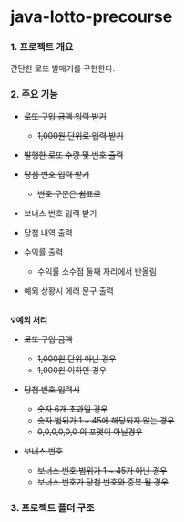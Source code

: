 # java-lotto-precourse

### 1. 프로젝트 개요
간단한 로또 발매기를 구현한다.


### 2. 주요 기능
- ~~로또 구입 금액 입력 받기~~
  - ~~1,000원 단위로 입력 받기~~


- ~~발행한 로또 수량 및 번호 출력~~


- ~~당첨 번호 입력 받기~~
  - ~~번호 구분은 쉼표로~~


- 보너스 번호 입력 받기


- 당첨 내역 출력


- 수익률 출력
  - 수익률 소수점 둘째 자리에서 반올림


- 예외 상황시 에러 문구 출력

<br/>
<b>💡예외 처리</b>

- ~~로또 구입 금액~~
  - ~~1,000원 단위 아닌 경우~~
  - ~~1,000원 이하인 경우~~

- ~~당첨 번호 입력시~~
  - ~~숫자 6개 초과일 경우~~
  - ~~숫자 범위가 1 ~ 45에 해당되지 않는 경우~~
  - ~~0,0,0,0,0,0 의 포맷이 아닐경우~~


- ~~보너스 번호~~
  - ~~보너스 번호 범위가 1 ~ 45가 아닌 경우~~
  - ~~보너스 번호가 당첨 번호와 중복 될 경우~~


### 3. 프로젝트 폴더 구조